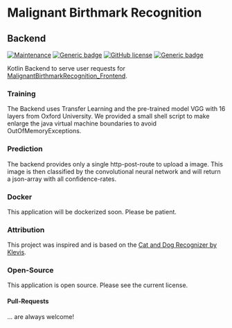 # Malignant Birthmark Recognition 
## Backend
[![Maintenance](https://img.shields.io/badge/Maintained%3F-yes-green.svg)](https://bitbucket.org/lbesson/ansi-colors) [![Generic badge](https://img.shields.io/badge/In-KOTLIN-ORANGE.svg)](https://www.java.com/) [![GitHub license](https://img.shields.io/github/license/wsdt/Python_Voice_Chatbot.svg)](https://github.com/wsdt/Python_Voice_Chatbot/blob/master/LICENSE) [![Generic badge](https://img.shields.io/badge/Docker-Compatible-blue.svg)](https://www.docker.com/)

Kotlin Backend to serve user requests for [MalignantBirthmarkRecognition_Frontend](https://github.com/wsdt/malignantbirthmarkrecognition_frontend).

### Training
The Backend uses Transfer Learning and the pre-trained model VGG with 16 layers from Oxford University. 
We provided a small shell script to make enlarge the java virtual machine boundaries to avoid OutOfMemoryExceptions. 

### Prediction
The backend provides only a single http-post-route to upload a image. This image is then classified by the 
convolutional neural network and will return a json-array with all confidence-rates. 

### Docker
This application will be dockerized soon. Please be patient. 

### Attribution
This project was inspired and is based on the [Cat and Dog Recognizer by Klevis](https://github.com/klevis/CatAndDogRecognizer). 

### Open-Source
This application is open source. Please see the current license. 

#### Pull-Requests
... are always welcome! 